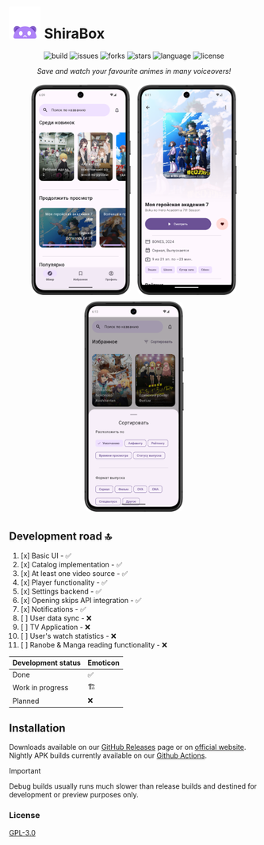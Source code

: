 # ![Logo](./images/logo.png) ShiraBox

<p align="center">
  <img alt="build" src="https://img.shields.io/github/actions/workflow/status/urFate/shirabox-app/build-unsigned.yml?branch=master&style=flat&logo=gradle&style=flat-square">
  <img alt="issues" src="https://img.shields.io/github/issues/urFate/shirabox-app">
  <img alt="forks" src="https://img.shields.io/github/forks/urFate/shirabox-app?style=flat&logo=github">
  <img alt="stars" src="https://img.shields.io/github/stars/urFate/shirabox-app?style=flat&logo=github">
  <img alt="language" src="https://img.shields.io/github/languages/top/urFate/shirabox-app?style=flat&logo=kotlin">
  <img alt="license" src="https://img.shields.io/github/license/urFate/shirabox-app?style=flat">
</p>

<p align="center">
    <em>Save and watch your favourite animes in many voiceovers!</em>
</p>

<div align="center">
    <img alt="screenshot-1" src="./images/explore.png" width="200" style="border-radius: 15px;
        padding: 5px">
    <img alt="screenshot-2" src="images/resource_activity.png" width="200" style="border-radius: 15px;
        padding: 5px">
    <img alt="screenshot-3" src="./images/favourites.png" width="200" style="border-radius: 15px;
        padding: 5px">
</div>

## Development road 🔝

1. [x] Basic UI - ✅
2. [x] Catalog implementation - ✅
3. [x] At least one video source - ✅
4. [x] Player functionality - ✅
5. [x] Settings backend - ✅
6. [x] Opening skips API integration - ✅
7. [x] Notifications - ✅
8. [ ] User data sync - ❌
9. [ ] TV Application - ❌
10. [ ] User's watch statistics - ❌
11. [ ] Ranobe & Manga reading functionality - ❌

| Development status | Emoticon  |
|--------------------|-----------|
| Done               |✅        |
| Work in progress   |🏗️        |
| Planned            |❌        |

## Installation

Downloads available on our [GitHub Releases](https://github.com/urFate/shirabox-app/releases/latest) page or on [official website](https://shirabox.org/).
Nightly APK builds currently available on our [Github Actions](https://github.com/urFate/shirabox-app/actions).

> [!IMPORTANT]
> Debug builds usually runs much slower than release builds and destined for development or preview purposes only.

### License

[GPL-3.0](https://github.com/urFate/shirabox-app?tab=GPL-3.0-1-ov-file)
